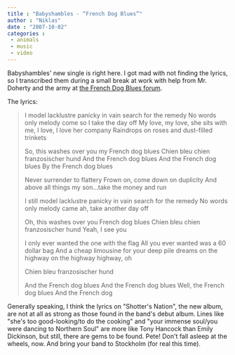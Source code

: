 ```yaml
---
title : "Babyshambles - “French Dog Blues”"
author : "Niklas"
date : "2007-10-02"
categories : 
 - animals
 - music
 - video
---
```


Babyshambles' new single is right here. I got mad with not finding the lyrics, so I transcribed them during a small break at work with help from Mr. Doherty and the army at [the French Dog Blues forum](http://www.frenchdogblues.com/forum).

The lyrics:

> I model lacklustre panicky in vain search for the remedy No words only melody come so I take the day off My love, my love, she sits with me, I love, I love her company Raindrops on roses and dust-filled trinkets
> 
> So, this washes over you my French dog blues Chien bleu chien franzosischer hund And the French dog blues And the French dog blues By the French dog blues
> 
> Never surrender to flattery Frown on, come down on duplicity And above all things my son...take the money and run
> 
> I still model lacklustre panicky in vain search for the remedy No words only melody came ah, take another day off
> 
> Oh, this washes over you French dog blues Chien bleu chien franzosischer hund Yeah, I see you
> 
> I only ever wanted the one with the flag All you ever wanted was a 60 dollar bag And a cheap limousine for your deep pile dreams on the highway on the highway highway, oh
> 
> Chien bleu franzosischer hund
> 
> And the French dog blues And the French dog blues Well, the French dog blues And the French dog

Generally speaking, I think the lyrics on "Shotter's Nation", the new album, are not at all as strong as those found in the band's debut album. Lines like "she's too good-looking/to do the cooking" and "your immense soul/you were dancing to Northern Soul" are more like Tony Hancock than Emily Dickinson, but still, there are gems to be found. Pete! Don't fall asleep at the wheels, now. And bring your band to Stockholm (for real this time).
